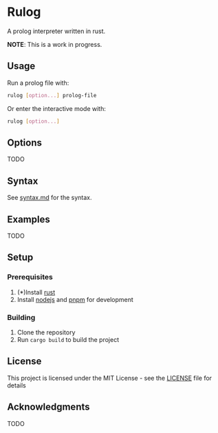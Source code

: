 # Rulog

A prolog interpreter written in rust.

**NOTE**: This is a work in progress.

## Usage

Run a prolog file with:

```bash
rulog [option...] prolog-file
```

Or enter the interactive mode with:

```bash
rulog [option...]
```

## Options

TODO

## Syntax

See [syntax.md](docs/syntax.md) for the syntax.

## Examples

TODO

## Setup

### Prerequisites

1. (\*)Install [rust](https://www.rust-lang.org/tools/install)
2. Install [nodejs](https://nodejs.org/en/download/) and [pnpm](https://pnpm.js.org/en/installation) for development

### Building

1. Clone the repository
2. Run `cargo build` to build the project

## License

This project is licensed under the MIT License - see the [LICENSE](LICENSE) file for details

## Acknowledgments

TODO
